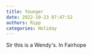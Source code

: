 ```yaml
---
title: Younger
date: 2022-10-23 07:47:52
authors: Ripp
categories: Holiday
---
```


 Sir this is a Wendy's.
In Fairhope